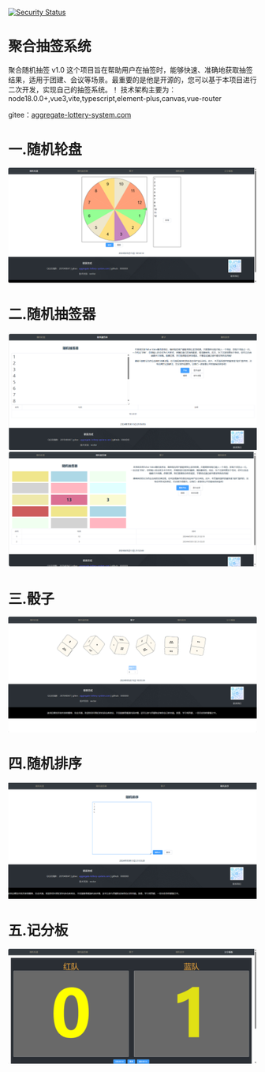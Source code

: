 [![Security Status](https://www.murphysec.com/platform3/v31/badge/1790612341223518208.svg)](https://www.murphysec.com/console/report/1790612340363685888/1790612341223518208)
# 聚合抽签系统
聚合随机抽签 v1.0
这个项目旨在帮助用户在抽签时，能够快速、准确地获取抽签结果，适用于团建、会议等场景。最重要的是他是开源的，您可以基于本项目进行二次开发，实现自己的抽签系统。！
技术架构主要为： node18.0.0+,vue3,vite,typescript,element-plus,canvas,vue-router

gitee：<a href="https://gitee.com/WangJiaHui202144/aggregate-lottery-system">aggregate-lottery-system.com</a>
# 一.随机轮盘

![随机轮盘.png](public/drawWheel.png)
# 二.随机抽签器
![随机抽签器.png](public/randomDraw.png)
![随机抽签器2.png](public/randomDraw2.png)
# 三.骰子
![骰子.png](public/dice.png)

# 四.随机排序
![随机排序.png](public/randomSort.png)

# 五.记分板
![记分板.png](public/scoreboard.png)
